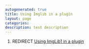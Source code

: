 ```yaml
---
autogenerated: true
title: Using Imglib in a plugin
layout: page
categories: 
description: test description
---
```


1.  REDIRECT [Using ImgLib1 in a plugin](Using_ImgLib1_in_a_plugin)
